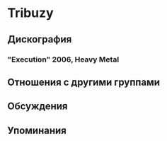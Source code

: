 # Tribuzy



## Дискография

### "Execution" 2006, Heavy Metal




## Отношения с другими группами


## Обсуждения


## Упоминания

